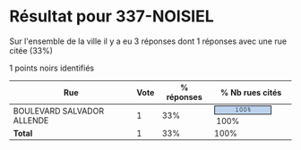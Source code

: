 # Résultat pour 337-NOISIEL

Sur l'ensemble de la ville il y a eu 3 réponses dont 1 réponses avec une rue citée (33%)

1 points noirs identifiés

| Rue | Vote | % réponses | % Nb rues cités|
|-----|------|------------|----------------|
| BOULEVARD SALVADOR ALLENDE | 1 | 33% | <img src="../../img/bar_100.gif" />&nbsp;100%|
| **Total** | 1 | 33% | 100%|
